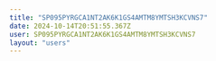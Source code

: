 ```yaml
---
title: "SP095PYRGCA1NT2AK6K1GS4AMTM8YMTSH3KCVNS7"
date: 2024-10-14T20:51:55.367Z
user: SP095PYRGCA1NT2AK6K1GS4AMTM8YMTSH3KCVNS7
layout: "users"
---
```

    